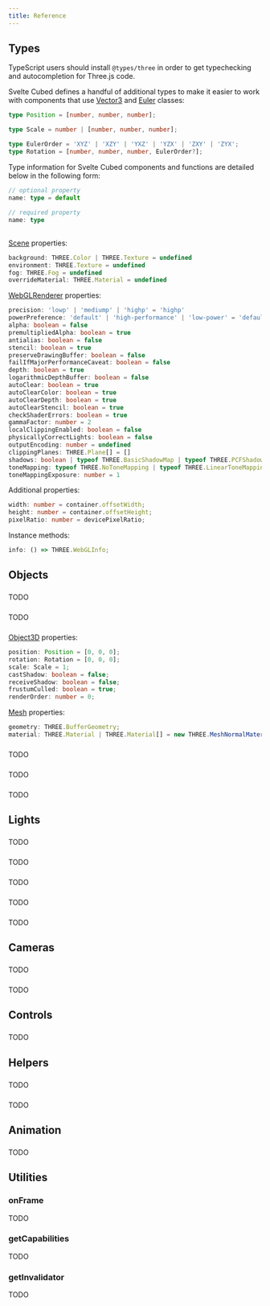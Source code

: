```yaml
---
title: Reference
---
```


## Types

TypeScript users should install `@types/three` in order to get typechecking and autocompletion for Three.js code.

Svelte Cubed defines a handful of additional types to make it easier to work with components that use [Vector3](https://threejs.org/docs/#api/en/math/Vector3) and [Euler](https://threejs.org/docs/#api/en/math/Euler) classes:

```typescript
type Position = [number, number, number];

type Scale = number | [number, number, number];

type EulerOrder = 'XYZ' | 'XZY' | 'YXZ' | 'YZX' | 'ZXY' | 'ZYX';
type Rotation = [number, number, number, EulerOrder?];
```

Type information for Svelte Cubed components and functions are detailed below in the following form:

```ts
// optional property
name: type = default

// required property
name: type
```

## <Canvas>

[Scene](https://threejs.org/docs/#api/en/scenes/Scene) properties:

```ts
background: THREE.Color | THREE.Texture = undefined
environment: THREE.Texture = undefined
fog: THREE.Fog = undefined
overrideMaterial: THREE.Material = undefined
```

[WebGLRenderer](https://threejs.org/docs/#api/en/renderers/WebGLRenderer) properties:

```ts
precision: 'lowp' | 'mediump' | 'highp' = 'highp'
powerPreference: 'default' | 'high-performance' | 'low-power' = 'default'
alpha: boolean = false
premultipliedAlpha: boolean = true
antialias: boolean = false
stencil: boolean = true
preserveDrawingBuffer: boolean = false
failIfMajorPerformanceCaveat: boolean = false
depth: boolean = true
logarithmicDepthBuffer: boolean = false
autoClear: boolean = true
autoClearColor: boolean = true
autoClearDepth: boolean = true
autoClearStencil: boolean = true
checkShaderErrors: boolean = true
gammaFactor: number = 2
localClippingEnabled: boolean = false
physicallyCorrectLights: boolean = false
outputEncoding: number = undefined
clippingPlanes: THREE.Plane[] = []
shadows: boolean | typeof THREE.BasicShadowMap | typeof THREE.PCFShadowMap | typeof THREE.PCFSoftShadowMap | typeof THREE.VSMShadowMap = undefined
toneMapping: typeof THREE.NoToneMapping | typeof THREE.LinearToneMapping | typeof THREE.ReinhardToneMapping | typeof THREE.CineonToneMapping | typeof THREE.ACESFilmicToneMapping = THREE.NoToneMapping
toneMappingExposure: number = 1
```

Additional properties:

```ts
width: number = container.offsetWidth;
height: number = container.offsetHeight;
pixelRatio: number = devicePixelRatio;
```

Instance methods:

```ts
info: () => THREE.WebGLInfo;
```

## Objects

### <Bone>

TODO

### <Group>

TODO

### <Mesh>

[Object3D](https://threejs.org/docs/#api/en/core/Object3D) properties:

```ts
position: Position = [0, 0, 0];
rotation: Rotation = [0, 0, 0];
scale: Scale = 1;
castShadow: boolean = false;
receiveShadow: boolean = false;
frustumCulled: boolean = true;
renderOrder: number = 0;
```

[Mesh](https://threejs.org/docs/#api/en/objects/Mesh) properties:

```ts
geometry: THREE.BufferGeometry;
material: THREE.Material | THREE.Material[] = new THREE.MeshNormalMaterial();
```

### <Primitive>

TODO

### <Skeleton>

TODO

### <SkinnedMesh>

TODO

## Lights

### <AmbientLight>

TODO

### <DirectionalLight>

TODO

### <HemisphereLight>

TODO

### <PointLight>

TODO

### <Spotlight>

TODO

## Cameras

### <OrthographicCamera>

TODO

### <PerspectiveCamera>

TODO

## Controls

### <OrbitControls>

TODO

## Helpers

### <SkeletonHelper>

TODO

### <VertexNormalsHelper>

TODO

## Animation

### <Animation>

TODO

## Utilities

### onFrame

TODO

### getCapabilities

TODO

### getInvalidator

TODO
